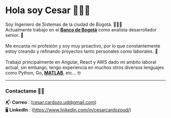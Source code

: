 # Hola soy Cesar 🙋🏽‍♂️

Soy Ingeniero de Sistemas de la ciudad de Bogotá. 👨🏽‍💻 <br>
Actualmente trabajo en el **[Banco de Bogotá](https://www.bancodebogota.com/wps/portal/banco-de-bogota/bogota)** como analista desarrollador senior. 🏦<br>
<br>
Me encanta mi profesión y soy muy proactivo, por lo que constantemente estoy creando y refinando proyectos tanto personales como laborales. 🥰<br>
<br>
Trabajo principalmente en Angular, React y AWS dado mi ambito laboral actual, sin embargo, tengo experiencia en muchos otros diversos lenguajes como Python, Go, **[MATLAB](https://ch.mathworks.com/matlabcentral/profile/authors/10675484)**, etc... 🤓
<br>
___

### Contactame 🤙🏽
📬 **Correo** : (cesar.cardozo.ud@gmail.com)<br>
🖥️ **LinkedIn** : (https://www.linkedin.com/in/cesarcardozoud/)
